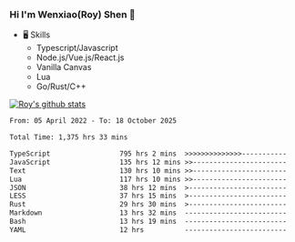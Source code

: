 ### Hi I'm Wenxiao(Roy) Shen 👋
- 🖥 Skills
  - Typescript/Javascript
  - Node.js/Vue.js/React.js
  - Vanilla Canvas
  - Lua
  - Go/Rust/C++

[![Roy's github stats](https://github-readme-stats.vercel.app/api?username=RoyShen12&show_icons=true&theme=radical&hide=prs,contribs)](https://github.com/anuraghazra/github-readme-stats)
<!--START_SECTION:waka-->

```txt
From: 05 April 2022 - To: 18 October 2025

Total Time: 1,375 hrs 33 mins

TypeScript                 795 hrs 2 mins  >>>>>>>>>>>>>>-----------   57.32 %
JavaScript                 135 hrs 12 mins >>-----------------------   09.75 %
Text                       130 hrs 10 mins >>-----------------------   09.38 %
Lua                        117 hrs 10 mins >>-----------------------   08.45 %
JSON                       38 hrs 12 mins  >------------------------   02.75 %
LESS                       37 hrs 15 mins  >------------------------   02.69 %
Rust                       29 hrs 30 mins  >------------------------   02.13 %
Markdown                   13 hrs 32 mins  -------------------------   00.98 %
Bash                       13 hrs 19 mins  -------------------------   00.96 %
YAML                       12 hrs          -------------------------   00.87 %
```

<!--END_SECTION:waka-->
